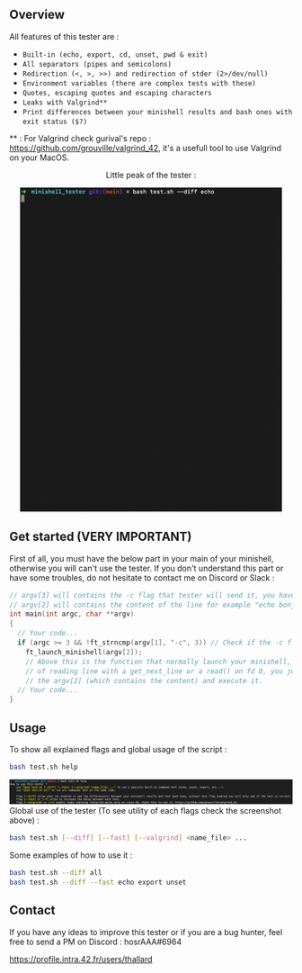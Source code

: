 ## Overview

All features of this tester are :
- ``Built-in (echo, export, cd, unset, pwd & exit)``
- ``All separators (pipes and semicolons)``
- ``Redirection (<, >, >>) and redirection of stder (2>/dev/null)``
- ``Environment variables (there are complex tests with these)``
- ``Quotes, escaping quotes and escaping characters``
- ``Leaks with Valgrind**``
- ``Print differences between your minishell results and bash ones with exit status ($?)``

** : For Valgrind check gurival's repo : https://github.com/grouville/valgrind_42, it's a usefull tool to use Valgrind on your MacOS.
<p align="center">Little peak of the tester :</p>
<p align="center">
  <img src="tmp/preview.gif" alt="animated" />
</p>

## Get started (VERY IMPORTANT)
First of all, you must have the below part in your main of your minishell, otherwise you will can't use the tester.
If you don't understand this part or have some troubles, do not hesitate to contact me on Discord or Slack : 
```cpp
// argv[3] will contains the -c flag that tester will send it, you have to check it
// argv[2] will contains the content of the line for example "echo bonjour ; ls -la" 
int main(int argc, char **argv)
{
  // Your code...
  if (argc >= 3 && !ft_strncmp(argv[1], "-c", 3)) // Check if the -c flag is enabled
    ft_launch_minishell(argv[2]);
    // Above this is the function that normally launch your minishell, instead 
    // of reading line with a get_next_line or a read() on fd 0, you just have to get
    // the argv[2] (which contains the content) and execute it.
  // Your code...
}
```

## Usage

To show all explained flags and global usage of the script :
```bash
bash test.sh help 
```
![](tmp/help.png)
Global use of the tester (To see utility of each flags check the screenshot above) :
```bash
bash test.sh [--diff] [--fast] [--valgrind] <name_file> ...
```
Some examples of how to use it :
```bash
bash test.sh --diff all
bash test.sh --diff --fast echo export unset
```

## Contact
If you have any ideas to improve this tester or if you are a bug hunter, feel free to send a PM on Discord : hosrAAA#6964

https://profile.intra.42.fr/users/thallard
